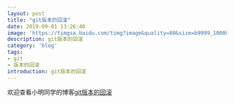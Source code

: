 ```yaml
---
layout: post
title: "git版本的回滚"
date: 2019-09-01 13:26:40
image: 'https://timgsa.baidu.com/timg?image&quality=80&size=b9999_10000&sec=1567052365369&di=0312ebcfd4ff246fbd6d05167d0028b0&imgtype=0&src=http%3A%2F%2Fstatic.open-open.com%2Fnews%2FuploadImg%2F20150930%2F20150930102200_733.png'
description: git版本的回滚
category: 'blog'
tags:
- git
- 版本的回滚
introduction: git版本的回滚
---
```


欢迎查看小明同学的博客[git版本的回滚](https://victorfengming.github.io/2019/08/github-Rollback/)





